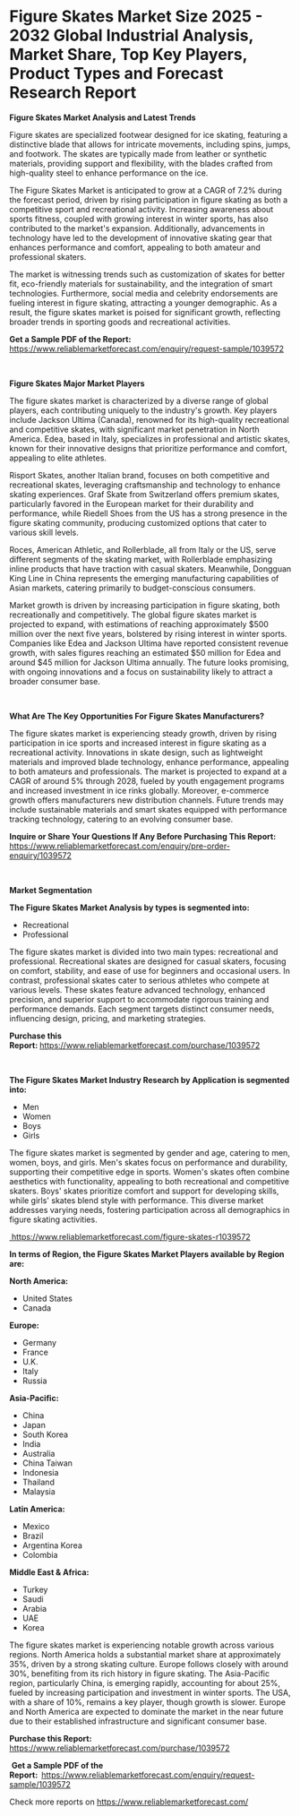 <p><h1>Figure Skates Market Size 2025 - 2032 Global Industrial Analysis, Market Share, Top Key Players, Product Types and Forecast Research Report</h1></p><p><strong>Figure Skates Market Analysis and Latest Trends</strong></p>
<p><p>Figure skates are specialized footwear designed for ice skating, featuring a distinctive blade that allows for intricate movements, including spins, jumps, and footwork. The skates are typically made from leather or synthetic materials, providing support and flexibility, with the blades crafted from high-quality steel to enhance performance on the ice.</p><p>The Figure Skates Market is anticipated to grow at a CAGR of 7.2% during the forecast period, driven by rising participation in figure skating as both a competitive sport and recreational activity. Increasing awareness about sports fitness, coupled with growing interest in winter sports, has also contributed to the market's expansion. Additionally, advancements in technology have led to the development of innovative skating gear that enhances performance and comfort, appealing to both amateur and professional skaters.</p><p>The market is witnessing trends such as customization of skates for better fit, eco-friendly materials for sustainability, and the integration of smart technologies. Furthermore, social media and celebrity endorsements are fueling interest in figure skating, attracting a younger demographic. As a result, the figure skates market is poised for significant growth, reflecting broader trends in sporting goods and recreational activities.</p></p>
<p><strong>Get a Sample PDF of the Report:&nbsp;</strong> <a href="https://www.reliablemarketforecast.com/enquiry/request-sample/1039572?utm_campaign=2293&utm_medium=2&utm_source=Github&utm_content=ia&utm_term=08022025&utm_id=figure-skates">https://www.reliablemarketforecast.com/enquiry/request-sample/1039572</a></p>
<p>&nbsp;</p>
<p><strong>Figure Skates Major Market Players</strong></p>
<p><p>The figure skates market is characterized by a diverse range of global players, each contributing uniquely to the industry's growth. Key players include Jackson Ultima (Canada), renowned for its high-quality recreational and competitive skates, with significant market penetration in North America. Edea, based in Italy, specializes in professional and artistic skates, known for their innovative designs that prioritize performance and comfort, appealing to elite athletes.</p><p>Risport Skates, another Italian brand, focuses on both competitive and recreational skates, leveraging craftsmanship and technology to enhance skating experiences. Graf Skate from Switzerland offers premium skates, particularly favored in the European market for their durability and performance, while Riedell Shoes from the US has a strong presence in the figure skating community, producing customized options that cater to various skill levels.</p><p>Roces, American Athletic, and Rollerblade, all from Italy or the US, serve different segments of the skating market, with Rollerblade emphasizing inline products that have traction with casual skaters. Meanwhile, Dongguan King Line in China represents the emerging manufacturing capabilities of Asian markets, catering primarily to budget-conscious consumers.</p><p>Market growth is driven by increasing participation in figure skating, both recreationally and competitively. The global figure skates market is projected to expand, with estimations of reaching approximately $500 million over the next five years, bolstered by rising interest in winter sports. Companies like Edea and Jackson Ultima have reported consistent revenue growth, with sales figures reaching an estimated $50 million for Edea and around $45 million for Jackson Ultima annually. The future looks promising, with ongoing innovations and a focus on sustainability likely to attract a broader consumer base.</p></p>
<p>&nbsp;</p>
<p><strong>What Are The Key Opportunities For Figure Skates Manufacturers?</strong></p>
<p><p>The figure skates market is experiencing steady growth, driven by rising participation in ice sports and increased interest in figure skating as a recreational activity. Innovations in skate design, such as lightweight materials and improved blade technology, enhance performance, appealing to both amateurs and professionals. The market is projected to expand at a CAGR of around 5% through 2028, fueled by youth engagement programs and increased investment in ice rinks globally. Moreover, e-commerce growth offers manufacturers new distribution channels. Future trends may include sustainable materials and smart skates equipped with performance tracking technology, catering to an evolving consumer base.</p></p>
<p><strong>Inquire or Share Your Questions If Any Before Purchasing This Report:</strong> <a href="https://www.reliablemarketforecast.com/enquiry/pre-order-enquiry/1039572?utm_campaign=2293&utm_medium=2&utm_source=Github&utm_content=ia&utm_term=08022025&utm_id=figure-skates">https://www.reliablemarketforecast.com/enquiry/pre-order-enquiry/1039572</a></p>
<p>&nbsp;</p>
<p><strong>Market Segmentation</strong></p>
<p><strong>The Figure Skates Market Analysis by types is segmented into:</strong></p>
<p><ul><li>Recreational</li><li>Professional</li></ul></p>
<p><p>The figure skates market is divided into two main types: recreational and professional. Recreational skates are designed for casual skaters, focusing on comfort, stability, and ease of use for beginners and occasional users. In contrast, professional skates cater to serious athletes who compete at various levels. These skates feature advanced technology, enhanced precision, and superior support to accommodate rigorous training and performance demands. Each segment targets distinct consumer needs, influencing design, pricing, and marketing strategies.</p></p>
<p><strong>Purchase this Report:&nbsp;</strong><a href="https://www.reliablemarketforecast.com/purchase/1039572?utm_campaign=2293&utm_medium=2&utm_source=Github&utm_content=ia&utm_term=08022025&utm_id=figure-skates">https://www.reliablemarketforecast.com/purchase/1039572</a></p>
<p>&nbsp;</p>
<p><strong>The Figure Skates Market Industry Research by Application is segmented into:</strong></p>
<p><ul><li>Men</li><li>Women</li><li>Boys</li><li>Girls</li></ul></p>
<p><p>The figure skates market is segmented by gender and age, catering to men, women, boys, and girls. Men's skates focus on performance and durability, supporting their competitive edge in sports. Women's skates often combine aesthetics with functionality, appealing to both recreational and competitive skaters. Boys' skates prioritize comfort and support for developing skills, while girls' skates blend style with performance. This diverse market addresses varying needs, fostering participation across all demographics in figure skating activities.</p></p>
<p><a href="https://www.reliablemarketforecast.com/figure-skates-r1039572?utm_campaign=2293&utm_medium=2&utm_source=Github&utm_content=ia&utm_term=08022025&utm_id=figure-skates">&nbsp;https://www.reliablemarketforecast.com/figure-skates-r1039572</a></p>
<p><strong>In terms of Region, the Figure Skates Market Players available by Region are:</strong></p>
<p>
    <p> <strong> North America: </strong>
        <ul>
            <li>United States</li>
            <li>Canada</li>
        </ul>
        </p> 
    <p> <strong> Europe: </strong>
        <ul>
            <li>Germany</li>
            <li>France</li>
            <li>U.K.</li>
            <li>Italy</li>
            <li>Russia</li>
        </ul>
        </p> 
    <p> <strong> Asia-Pacific: </strong>
        <ul>
            <li>China</li>
            <li>Japan</li>
            <li>South Korea</li>
            <li>India</li>
            <li>Australia</li>
            <li>China Taiwan</li>
            <li>Indonesia</li>
            <li>Thailand</li>
            <li>Malaysia</li>
        </ul>
        </p> 
    <p> <strong> Latin America: </strong>
        <ul>
            <li>Mexico</li>
            <li>Brazil</li>
            <li>Argentina Korea</li>
            <li>Colombia</li>
        </ul>
        </p> 
    <p> <strong> Middle East & Africa: </strong>
        <ul>
            <li>Turkey</li>
            <li>Saudi</li>
            <li>Arabia</li>
            <li>UAE</li>
            <li>Korea</li>
        </ul>
    </p>
    </p>
<p><p>The figure skates market is experiencing notable growth across various regions. North America holds a substantial market share at approximately 35%, driven by a strong skating culture. Europe follows closely with around 30%, benefiting from its rich history in figure skating. The Asia-Pacific region, particularly China, is emerging rapidly, accounting for about 25%, fueled by increasing participation and investment in winter sports. The USA, with a share of 10%, remains a key player, though growth is slower. Europe and North America are expected to dominate the market in the near future due to their established infrastructure and significant consumer base.</p></p>
<p><strong>Purchase this Report: </strong><a href="https://www.reliablemarketforecast.com/purchase/1039572?utm_campaign=2293&utm_medium=2&utm_source=Github&utm_content=ia&utm_term=08022025&utm_id=figure-skates">https://www.reliablemarketforecast.com/purchase/1039572</a></p>
<p>&nbsp;<strong>Get a Sample PDF of the Report:&nbsp;&nbsp;</strong><a href="https://www.reliablemarketforecast.com/enquiry/request-sample/1039572?utm_campaign=2293&utm_medium=2&utm_source=Github&utm_content=ia&utm_term=08022025&utm_id=figure-skates">https://www.reliablemarketforecast.com/enquiry/request-sample/1039572</a></p>
<p><strong></strong></p>
<p>Check more reports on <a href="https://www.reliablemarketforecast.com/?utm_campaign=2293&utm_medium=2&utm_source=Github&utm_content=ia&utm_term=08022025&utm_id=figure-skates">https://www.reliablemarketforecast.com/</a></p>